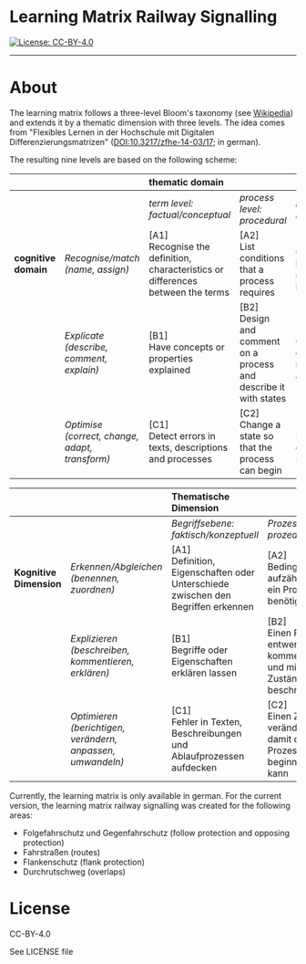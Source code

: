 # Learning Matrix Railway Signalling

[![License: CC-BY-4.0](https://img.shields.io/badge/license-CC--BY--4.0-green.svg)](https://creativecommons.org/licenses/by/4.0/)

------------

# About

The learning matrix follows a three-level Bloom's taxonomy (see [Wikipedia](https://en.wikipedia.org/wiki/Bloom%27s_taxonomy)) and extends it by a thematic dimension with three levels. The idea comes from "Flexibles Lernen in der Hochschule mit Digitalen Differenzierungsmatrizen" ([DOI:10.3217/zfhe-14-03/17](https://doi.org/10.3217/zfhe-14-03/17); in german).

The resulting nine levels are based on the following scheme:

|                      |                                                | **thematic domain**                                          |                                                              |                                                              |
| :------------------- | :--------------------------------------------- | :----------------------------------------------------------- | :----------------------------------------------------------- | :----------------------------------------------------------- |
|                      |                                                | *term level: factual/conceptual*                             | *process level: procedural*                                  | *model level: metacognitive*                                 |
| **cognitive domain** | *Recognise/match (name, assign)*               | [A1]<br />Recognise the definition, characteristics or differences between the terms | [A2]<br />List conditions that a process requires            | [A3]<br />Characteristics by which a model can be identified |
|                      | *Explicate (describe, comment, explain)*       | [B1]<br />Have concepts or properties explained              | [B2]<br />Design and comment on a process and describe it with states | [B3]<br />Create a different model by adjusting              |
|                      | *Optimise (correct, change, adapt, transform)* | [C1]<br />Detect errors in texts, descriptions and processes | [C2]<br />Change a state so that the process can begin       | [C3]<br />Design and describe a system                       |

|                         |                                                             | **Thematische Dimension**                                    |                                                              |                                                              |
| :---------------------- | :---------------------------------------------------------- | :----------------------------------------------------------- | :----------------------------------------------------------- | :----------------------------------------------------------- |
|                         |                                                             | *Begriffsebene: faktisch/konzeptuell*                        | *Prozessebene: prozedural*                                   | *Modellebene: metakognitiv*                                  |
| **Kognitive Dimension** | *Erkennen/Abgleichen (benennen, zuordnen)*                  | [A1]<br />Definition, Eigenschaften oder Unterschiede zwischen den Begriffen erkennen | [A2]<br />Bedingungen aufzählen, die ein Prozess benötigt    | [A3]<br />Merkmale, anhand derer ein Modell identifiziert werden kann |
|                         | *Explizieren (beschreiben, kommentieren,  erklären)*        | [B1]<br />Begriffe oder Eigenschaften erklären lassen        | [B2]<br />Einen Prozess entwerfen und kommentieren und mit Zuständen beschreiben | [B3]<br />Durch anpassen ein anderes Modell erstellen        |
|                         | *Optimieren (berichtigen, verändern,  anpassen, umwandeln)* | [C1]<br />Fehler in Texten, Beschreibungen und Ablaufprozessen aufdecken | [C2]<br />Einen Zustand verändern, damit der Prozess beginnen kann | [C3]<br />Ein System entwerfen und beschreiben               |

Currently, the learning matrix is only available in german. For the current version, the learning matrix railway signalling was created for the following areas:

* Folgefahrschutz und Gegenfahrschutz (follow protection and opposing protection)
* Fahrstraßen (routes)
* Flankenschutz (flank protection)
* Durchrutschweg (overlaps)



# License

  CC-BY-4.0

  See LICENSE file